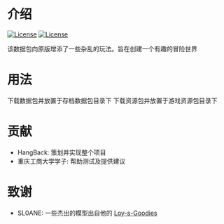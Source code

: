 # 介绍
[![License](https://img.shields.io/badge/license-MIT-blue.svg)](https://github.com/HangBack/cubec/)
[![License](https://img.shields.io/badge/license-MIT-blue.svg)](https://github.com/SL0ANE/Loy-s-Goodies/blob/main/LICENSE)

该数据包向原版增添了一些杂乱的玩法。旨在创建一个有趣的冒险世界

# 用法

下载数据包并放置于存档数据包目录下
下载资源包并放置于游戏资源包目录下

# 贡献

- HangBack: 策划并实现整个项目
- 重庆工商大学学子: 帮助测试及提供建议

# 致谢

- SL0ANE: 一些杰出的模型出自他的 [Loy-s-Goodies](https://github.com/SL0ANE/Loy-s-Goodies)
